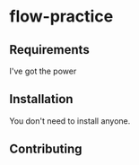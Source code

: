 # flow-practice

## Requirements

I've got the power

## Installation

You don't need to install anyone.


## Contributing

